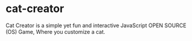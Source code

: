 # cat-creator
Cat Creator is a simple yet fun and interactive JavaScript OPEN SOURCE (OS) Game, Where you customize a cat.
